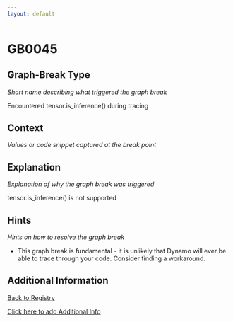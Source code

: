 ```yaml
---
layout: default
---
```

# GB0045

## Graph-Break Type
*Short name describing what triggered the graph break*

Encountered tensor.is_inference() during tracing

## Context
*Values or code snippet captured at the break point*



## Explanation
*Explanation of why the graph break was triggered*

tensor.is_inference() is not supported

## Hints
*Hints on how to resolve the graph break*

- This graph break is fundamental - it is unlikely that Dynamo will ever be able to trace through your code. Consider finding a workaround.


## Additional Information

<!-- ADDITIONAL INFORMATION START - Add custom information below this line -->

<!-- ADDITIONAL INFORMATION END -->

[Back to Registry](../index.html)

[Click here to add Additional Info](https://github.com/pytorch-labs/compile-graph-break-site/edit/main/docs/gb/gb0045.md)
